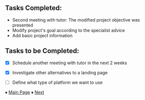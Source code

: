 ## Tasks Completed:
* Second meeting with tutor: The modified project objective was presented
* Modify project's goal according to the specialist advice
* Add basic project information
## Tasks to be Completed:
- [X] Schedule another meeting with tutor in the next 2 weeks
- [X] Investigate other alternatives to a landing page
- [ ] Define what type of platform we want to use



♦ [Main Page](https://github.com/Edwin-Lines/Project-Cosmos/tree/Third-Deadline) 
♦ [Next](https://github.com/Edwin-Lines/Project-Cosmos/blob/Third-Deadline/Documentation/Project%20Logs/First%20Deadline%20Logs/3.%20Date:%2008-10-2021.md)
